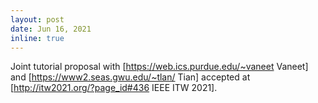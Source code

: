 ```yaml
---
layout: post
date: Jun 16, 2021
inline: true
---
```


Joint tutorial proposal with [https://web.ics.purdue.edu/~vaneet Vaneet] and [https://www2.seas.gwu.edu/~tlan/ Tian] accepted at [http://itw2021.org/?page_id#436 IEEE ITW 2021].
